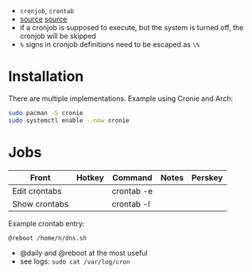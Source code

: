 - `cronjob`, `crontab`
- [source](https://www.shellhacks.com/crontab-format-cron-job-examples-linux/) [source](https://docs.rockylinux.org/guides/automation/cronie/)
- if a cronjob is supposed to execute, but the system is turned off, the cronjob will be skipped
- `%` signs in cronjob definitions need to be escaped as `\%`

# Installation

There are multiple implementations. Example using Cronie and Arch:

```sh
sudo pacman -S cronie
sudo systemctl enable --now cronie
```

# Jobs

Front|Hotkey|Command|Notes|Perskey
-|-|-|-|-
Edit crontabs||crontab -e
Show crontabs||crontab -l


Example crontab entry:
```text
@reboot /home/n/dns.sh
```
- @daily and @reboot at the most useful
- see logs: `sudo cat /var/log/cron`

 